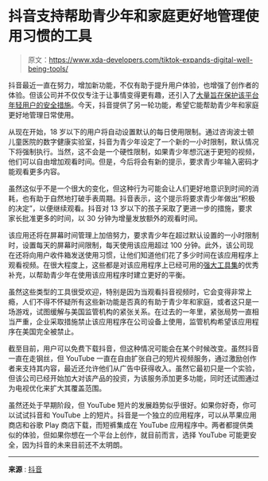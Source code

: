 # 抖音支持帮助青少年和家庭更好地管理使用习惯的工具

> 原文：<https://www.xda-developers.com/tiktok-expands-digital-well-being-tools/>

抖音最近一直在努力，增加新功能，不仅有助于提升用户体验，也增强了创作者的体验。但该公司并不仅仅专注于让事情变得更有趣，还引入了[大量旨在保护该平台年轻用户的安全措施](https://www.xda-developers.com/tiktok-adds-more-safety-features/)。今天，抖音提供了另一轮功能，希望它能帮助青少年和家庭更好地管理日常使用。

从现在开始，18 岁以下的用户将自动设置默认的每日使用限制。通过咨询波士顿儿童医院的数字健康实验室，抖音为青少年设定了一个新的一小时限制，默认情况下将强制执行。当然，这不会是一个硬性限制，如果青少年想沉迷于更短的视频，他们可以自由增加观看时间。但是，今后将会有新的提示，要求青少年输入密码才能观看更多内容。

虽然这似乎不是一个很大的变化，但这种行为可能会让人们更好地意识到时间的消耗，也有助于自然地打破手表周期。抖音表示，这个提示将要求青少年做出“积极的决定”，以便继续观看。抖音对 13 岁以下的孩子采取了更进一步的措施，要求家长批准更多的时间，以 30 分钟为增量发放额外的观看时间。

该应用还将在屏幕时间管理上加倍努力，要求青少年在超过默认设置的一小时限制时，设置每天的屏幕时间限制，每天使用该应用超过 100 分钟。此外，该公司现在还将向用户收件箱发送使用习惯，让他们知道他们花了多少时间在该应用程序上观看视频。在很大程度上，这些都是对该应用程序上已经可用的[强大工具集](https://www.xda-developers.com/tiktok-introduces-new-digital-well-being-tools/)的优秀补充，以帮助青少年在使用该应用程序时建立更好的平衡。

虽然这些类型的工具很受欢迎，特别是因为当观看抖音视频时，它会变得非常上瘾，人们不得不怀疑所有这些新功能是否真的有助于青少年和家庭，或者这只是一场游戏，试图缓解与美国监管机构的紧张关系。在过去的一年里，紧张局势一直相当严重，企业采取措施禁止该应用程序在公司设备上使用，监管机构希望该应用程序在美国完全被禁止。

截至目前，用户可以免费下载抖音，但这种情况可能会在某个时候改变。虽然抖音一直在走钢丝，但 YouTube 一直在自由扩张自己的短片视频服务，通过激励创作者来支持其内容，最近还允许他们从广告中获得收入。虽然它最初只是一个实验，但该公司已经开始加大对该产品的投资，为该服务添加更多功能，同时还试图通过为电视优化来扩大其覆盖范围。

虽然还处于早期阶段，但 YouTube 短片的发展趋势似乎很好。如果你好奇，你可以试试抖音和 YouTube 上的短片。抖音是一个独立的应用程序，可以从苹果应用商店和谷歌 Play 商店下载，而短裤集成在 YouTube 应用程序中。两者都提供类似的体验，但如果你想在一个平台上创作，就目前而言，选择 YouTube 可能更安全，因为抖音的未来目前还不太明朗。

* * *

**来源** : [抖音](https://newsroom.tiktok.com/en-us/new-features-for-teens-and-families-on-tiktok-us)